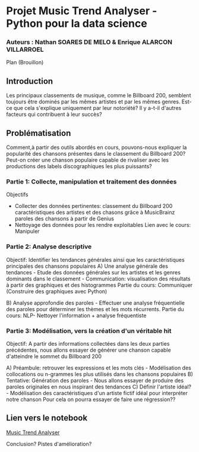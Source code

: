 # Projet Music Trend Analyser - Python pour la data science

### Auteurs : Nathan SOARES DE MELO & Enrique ALARCON VILLARROEL

Plan (Brouillon)

## Introduction

Les principaux classements de musique, comme le Billboard 200, semblent toujours être dominés par les mêmes artistes et par les mêmes genres. Est-ce que cela s'explique uniquement par leur notoriété? Il y a-t-il d'autres facteurs qui contribuent à leur succès?

## Problématisation

Comment,à partir des outils abordés en cours, pouvons-nous expliquer la popularité des chansons présentes dans le classement du Billboard 200? Peut-on créer une chanson populaire capable de rivaliser avec les productions des labels discographiques les plus puissants?

### Partie 1: Collecte, manipulation et traitement des données
Objectifs
- Collecter des données pertinentes:
    classement du Billboard 200
    caractéristiques des artistes et des chasons grâce à MusicBrainz
    paroles des chansons à partir de Genius
- Nettoyage des données pour les rendre exploitables
Lien avec le cours: Manipuler


### Partie 2: Analyse descriptive
Objectif: Identifier les tendances générales ainsi que les caractéristiques principales des chansons populaires
A) Une analyse générale des tendances
    - Etude des données générales sur les artistes et les genres dominants dans le classement
    - Communication: visualisation des résultats à partir des graphiques et des histogrammes
Partie du cours: Communiquer (Construire des graphiques avec Python)

B) Analyse approfondie des paroles
    - Effectuer une analyse fréquentielle des paroles pour déterminer les thèmes et les mots récurrents.
Partie du cours: NLP- Nettoyer l'information + analyse fréquentiste

### Partie 3: Modélisation, vers la création d'un véritable hit
Objectif: A partir des informations collectées dans les deux parties précédentes, nous allons essayer de générer une chanson capable d'atteindre le sommet du Billboard 200

A) Préambule: retrouver les expressions et les mots clés
    - Modélisation des collocations ou n-grammes les plus utilisés dans les chansons populaires
B) Tentative: Génération des paroles
    - Nous allons essayer de produire des paroles originales en nous inspirant des tendances
C) Définir l'artiste idéal?
    - Modélisation des caractéristiques d'un artiste fictif idéal pour interpréter notre chanson
    Pour cela on pourra essayer de faire une régression??

## Lien vers le notebook

[Music Trend Analyser](https://github.com/enriquealarcon01/Projet-Python/blob/main/data_retrieve.ipynb)

Conclusion?
Pistes d'amélioration? 
